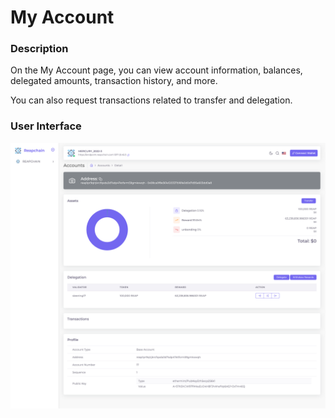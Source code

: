 # My Account

### Description

On the My Account page, you can view account information, balances, delegated amounts, transaction history, and more.

You can also request transactions related to transfer and delegation.

### User Interface

![](<../../../.gitbook/assets/image (2) (1) (1).png>)



